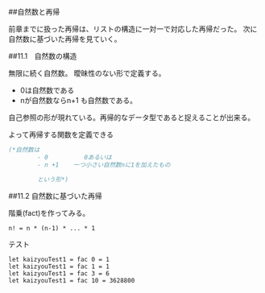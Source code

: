 ##自然数と再帰

前章までに扱った再帰は、リストの構造に一対一で対応した再帰だった。
次に自然数に基づいた再帰を見ていく。

##11.1　自然数の構造

無限に続く自然数。
曖昧性のない形で定義する。

*  0は自然数である
*  nが自然数ならn+1 も自然数である。

自己参照の形が現れている。再帰的なデータ型であると捉えることが出来る。

よって再帰する関数を定義できる

```ml
(*自然数は
        - 0          0あるいは
        - n +1    一つ小さい自然数nに1を加えたもの

        という形*)
```

##11.2 自然数に基づいた再帰

階乗(fact)を作ってみる。

```
n! = n * (n-1) * ... * 1
```

テスト
```
let kaizyouTest1 = fac 0 = 1
let kaizyouTest1 = fac 1 = 1
let kaizyouTest1 = fac 3 = 6
let kaizyouTest1 = fac 10 = 3628800

```
